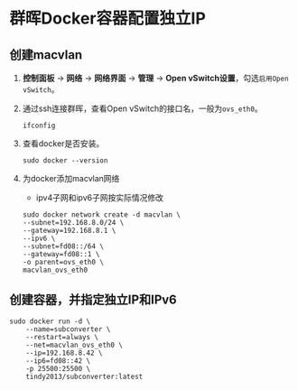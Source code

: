 # 群晖Docker容器配置独立IP

## 创建macvlan

1. **控制面板** -> **网络** -> **网络界面** -> **管理** -> **Open vSwitch设置**，勾选`启用Open vSwitch`。
1. 通过ssh连接群晖，查看Open vSwitch的接口名，一般为`ovs_eth0`。

    ```shell
    ifconfig
    ```

1. 查看docker是否安装。

    ```shell
    sudo docker --version
    ```

1. 为docker添加macvlan网络

    + ipv4子网和ipv6子网按实际情况修改

    ```shell
    sudo docker network create -d macvlan \
    --subnet=192.168.8.0/24 \
    --gateway=192.168.8.1 \
    --ipv6 \
    --subnet=fd08::/64 \
    --gateway=fd08::1 \
    -o parent=ovs_eth0 \
    macvlan_ovs_eth0
    ```

## 创建容器，并指定独立IP和IPv6

```shell
sudo docker run -d \
    --name=subconverter \
    --restart=always \
    --net=macvlan_ovs_eth0 \
    --ip=192.168.8.42 \
    --ip6=fd08::42 \
    -p 25500:25500 \
    tindy2013/subconverter:latest
```
